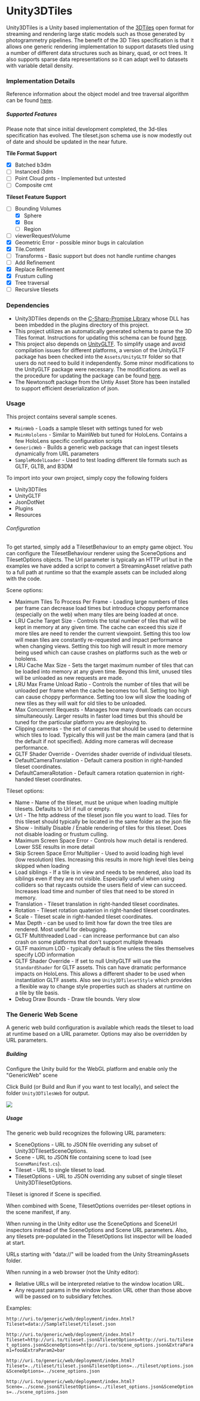 # Unity3DTiles

Unity3DTiles is a Unity based implementation of the [3DTiles](https://github.com/AnalyticalGraphicsInc/3d-tiles) open format for streaming and rendering large static models such as those generated by photogrammetry pipelines.  The benefit of the 3D Tiles specification is that it allows one generic rendering implementation to support datasets tiled using a number of different data structures such as binary, quad, or oct trees.  It also supports sparse data representations so it can adapt well to datasets with variable detail density.  

### Implementation Details

Reference information about the object model and tree traversal algorithm can be found [here](Docs\AlgorithmReference.md).

##### Supported Features

Please note that since initial development completed, the 3d-tiles specification has evolved.  The tileset.json schema use is now modestly out of date and should be updated in the near future.

**Tile Format Support**

- [x] Batched b3dm 
- [ ] Instanced i3dm 
- [ ] Point Cloud pnts - Implemented but untested
- [ ] Composite cmt

**Tileset Feature Support**

- [ ] Bounding Volumes
  - [x] Sphere
  - [x] Box
  - [ ] Region
- [ ] viewerRequestVolume
- [x] Geometric Error - possible minor bugs in calculation
- [x] Tile.Content
- [ ] Transforms - Basic support but does not handle runtime changes
- [ ] Add Refinement
- [x] Replace Refinement
- [x] Frustum culling
- [x] Tree traversal
- [ ] Recursive tilesets

### Dependencies

* Unity3DTiles depends on the [C-Sharp-Promise Library](https://www.nuget.org/packages/RSG.Promise/) whose DLL has been imbedded in the plugins directory of this project.
* This project utilizes an automatically generated schema to parse the 3D Tiles format.  Instructions for updating this schema can be found [here](Docs/3DTileSchemaUpdate.md).
* This project also depends on [UnityGLTF](https://github.com/KhronosGroup/UnityGLTF).  To simplify usage and avoid compilation issues for different platforms, a version of the UnityGLTF package has been checked into the `Assets/UnityGLTF` folder so that users do not need to build it independently.  Some minor modifications to the UnityGLTF package were necessary.  The modifications as well as the procedure for updating the package can be found [here](Docs/UnityGLTFImport.md).
* The Newtonsoft package from the Untiy Asset Store has been installed to support efficient deserialization of json.

### Usage

This project contains several sample scenes.  

* `MainWeb` - Loads a sample tileset with settings tuned for web
* `MainHololens` - Similar to MainWeb but tuned for HoloLens.  Contains a few HoloLens specific configuration scripts
* `GenericWeb` - Builds a generic web package that can ingest tilesets dynamically from URL parameters
* `SampleModelLoader` - Used to test loading different tile formats such as GLTF, GLTB, and B3DM

To import into your own project, simply copy the following folders

* Unity3DTiles
* UnityGLTF
* JsonDotNet
* Plugins
* Resources

###### Configuration

To get started, simply add a TilesetBehaviour to an empty game object.  You can configure the TilesetBehaviour renderer using the SceneOptions and TilesetOptions objects.  The Url parameter is typically an HTTP url but in the examples we have added a script to convert a StreamingAsset relative path to a full path at runtime so that the example assets can be included along with the code.

Scene options: 

* Maximum Tiles To Process Per Frame - Loading large numbers of tiles per frame can decrease load times but introduce choppy performance (especially on the web) when many tiles are being loaded at once.
* LRU Cache Target Size - Controls the total number of tiles that will be kept in memory at any given time.  The cache can exceed this size if more tiles are need to render the current viewpoint.  Setting this too low will mean tiles are constantly re-requested and impact performance when changing views.  Setting this too high will result in more memory being used which can cause crashes on platforms such as the web or hololens.
* LRU Cache Max Size - Sets the target maximum number of tiles that can be loaded into memory at any given time.  Beyond this limit, unused tiles will be unloaded as new requests are made.
* LRU Max Frame Unload Ratio - Controls the number of tiles that will be unloaded per frame when the cache becomes too full.  Setting too high can cause choppy performance.  Setting too low will slow the loading of new tiles as they will wait for old tiles to be unloaded.
*  Max Concurrent Requests - Manages how many downloads can occurs simultaneously.  Larger results in faster load times but this should be tuned for the particular platform you are deploying to.
* Clipping cameras - the set of cameras that should be used to determine which tiles to load.  Typically this will just be the main camera (and that is the default if not specified).  Adding more cameras will decrease performance.
* GLTF Shader Override - Overrides shader override of individual tilesets.
* DefaultCameraTranslation - Default camera position in right-handed tileset coordinates.
* DefaultCameraRotation - Default camera rotation quaternion in right-handed tileset coordinates.

Tileset options:

* Name - Name of the tileset, must be unique when loading multiple tilesets.  Defaults to Url if null or empty.
* Url - The http address of the tileset json file you want to load.  Tiles for this tileset should typically be located in the same folder as the json file
* Show - Initially Disable / Enable rendering of tiles for this tileset.  Does not disable loading or frustum culling.
* Maximum Screen Space Error - Controls how much detail is rendered.  Lower SSE results in more detail
* Skip Screen Space Error Multiplier - Used to avoid loading high level (low resolution) tiles.  Increasing this results in more high level tiles being skipped when loading
* Load siblings - If a tile is in view and needs to be rendered, also load its siblings even if they are not visible.  Especially useful when using colliders so that raycasts outside the users field of view can succeed.  Increases load time and number of tiles that need to be stored in memory.
* Translation - Tileset translation in right-handed tileset coordinates.
* Rotation - Tileset rotation quaterion in right-handed tileset coordinates.
* Scale - Tileset scale in right-handed tileset coordinates.
* Max Depth - can be used to limit how far down the tree tiles are rendered.  Most useful for debugging.
* GLTF Multithreaded Load - can increase performance but can also crash on some platforms that don't support multiple threads
* GLTF maximum LOD - typically default is fine unless the tiles themselves specify LOD information
* GLTF Shader Override - If set to null UnityGLTF will use the `StandardShader` for GLTF assets.  This can have dramatic performance impacts on HoloLens.  This allows a different shader to be used when instantiation  GLTF assets.  Also see `Unity3DTilesetStyle` which provides a flexible way to change style properties such as shaders at runtime on a tile by tile basis.
* Debug Draw Bounds - Draw tile bounds.  Very slow

### The Generic Web Scene

A generic web build configuration is available which reads the tileset to load at runtime based on a URL parameter. Options may also be overridden by URL parameters.

##### Building 

Configure the Unity build for the WebGL platform and enable only the "GenericWeb" scene 

Click Build (or Build and Run if you want to test locally), and select the folder `Unity3DTilesWeb` for output.

![](Docs/GenericWeb.png)

##### Usage

The generic web build recognizes the following URL parameters:

* SceneOptions - URL to JSON file overriding any subset of Unity3DTilesetSceneOptions.
* Scene - URL to JSON file containing scene to load (see `SceneManifest.cs`).
* Tileset - URL to single tileset to load.
* TilesetOptions - URL to JSON overriding any subset of single tileset Unity3DTilesetOptions.

Tileset is ignored if Scene is specified.

When combined with Scene, TilesetOptions overrides per-tileset options in the scene manifest, if any.

When running in the Unity editor use the SceneOptions and SceneUrl inspectors instead of the SceneOptions and Scene
URL parameters.  Also, any tilesets pre-populated in the TilesetOptions list inspector will be loaded at start.

URLs starting with "data://" will be loaded from the Unity StreamingAssets folder.

When running in a web browser (not the Unity editor):
* Relative URLs will be interpreted relative to the window location URL.
* Any request params in the window location URL other than those above will be passed on to subsidiary fetches.

Examples:

`http://uri.to/generic/web/deployment/index.html?Tileset=data://SampleTileset/tileset.json`

`http://uri.to/generic/web/deployment/index.html?Tileset=http://uri.to/tileset.json&TilesetOptions=http://uri.to/tileset_options.json&SceneOptions=http://uri.to/scene_options.json&ExtraParam1=foo&ExtraParam2=bar`

`http://uri.to/generic/web/deployment/index.html?Tileset=../tileset/tileset.json&TilesetOptions=../tileset/options.json&SceneOptions=../scene_options.json`

`http://uri.to/generic/web/deployment/index.html?Scene=../scene.json&TilesetOptions=../tileset_options.json&SceneOptions=../scene_options.json`

